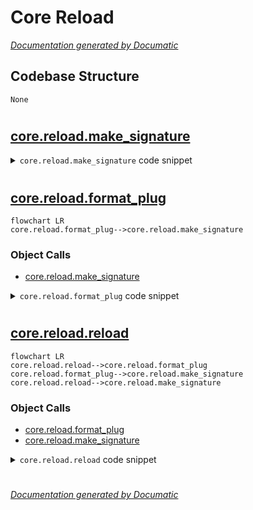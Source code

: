 # Core Reload

[_Documentation generated by Documatic_](https://www.documatic.com)

<!---Documatic-section-Codebase Structure-start--->
## Codebase Structure

<!---Documatic-block-system_architecture-start--->
```mermaid
None
```
<!---Documatic-block-system_architecture-end--->

# #
<!---Documatic-section-Codebase Structure-end--->

<!---Documatic-section-core.reload.make_signature-start--->
## [core.reload.make_signature](4-core_reload.md#core.reload.make_signature)

<!---Documatic-section-make_signature-start--->
<!---Documatic-block-core.reload.make_signature-start--->
<details>
	<summary><code>core.reload.make_signature</code> code snippet</summary>

```python
def make_signature(f):
    return (f.__code__.co_filename, f.__name__, f.__code__.co_firstlineno)
```
</details>
<!---Documatic-block-core.reload.make_signature-end--->
<!---Documatic-section-make_signature-end--->

# #
<!---Documatic-section-core.reload.make_signature-end--->

<!---Documatic-section-core.reload.format_plug-start--->
## [core.reload.format_plug](4-core_reload.md#core.reload.format_plug)

<!---Documatic-section-format_plug-start--->
```mermaid
flowchart LR
core.reload.format_plug-->core.reload.make_signature
```

### Object Calls

* [core.reload.make_signature](4-core_reload.md#core.reload.make_signature)

<!---Documatic-block-core.reload.format_plug-start--->
<details>
	<summary><code>core.reload.format_plug</code> code snippet</summary>

```python
def format_plug(plug, kind='', lpad=0, width=40):
    out = ' ' * lpad + '%s:%s:%s' % make_signature(plug[0])
    if kind == 'command':
        out += ' ' * (50 - len(out)) + plug[1]['name']
    if kind == 'event':
        out += ' ' * (50 - len(out)) + ', '.join(plug[1]['events'])
    if kind == 'regex':
        out += ' ' * (50 - len(out)) + plug[1]['regex']
    return out
```
</details>
<!---Documatic-block-core.reload.format_plug-end--->
<!---Documatic-section-format_plug-end--->

# #
<!---Documatic-section-core.reload.format_plug-end--->

<!---Documatic-section-core.reload.reload-start--->
## [core.reload.reload](4-core_reload.md#core.reload.reload)

<!---Documatic-section-reload-start--->
```mermaid
flowchart LR
core.reload.reload-->core.reload.format_plug
core.reload.format_plug-->core.reload.make_signature
core.reload.reload-->core.reload.make_signature
```

### Object Calls

* [core.reload.format_plug](4-core_reload.md#core.reload.format_plug)
* [core.reload.make_signature](4-core_reload.md#core.reload.make_signature)

<!---Documatic-block-core.reload.reload-start--->
<details>
	<summary><code>core.reload.reload</code> code snippet</summary>

```python
def reload(init=False):
    changed = False
    if init:
        bot.plugs = collections.defaultdict(list)
        bot.threads = {}
    core_fileset = set(glob.glob(os.path.join('core', '*.py')))
    for filename in core_fileset:
        mtime = os.stat(filename).st_mtime
        if mtime != mtimes.get(filename):
            mtimes[filename] = mtime
            changed = True
            try:
                eval(compile(open(filename, 'r').read(), filename, 'exec'), globals())
            except Exception:
                traceback.print_exc()
                if init:
                    sys.exit()
                continue
            if filename == os.path.join('core', 'reload.py'):
                reload(init=init)
                return
    fileset = set(glob.glob(os.path.join('plugins', '*.py')))
    for (name, data) in bot.plugs.items():
        bot.plugs[name] = [x for x in data if x[0]._filename in fileset]
    for filename in list(mtimes):
        if filename not in fileset and filename not in core_fileset:
            mtimes.pop(filename)
    for (func, handler) in list(bot.threads.items()):
        if func._filename not in fileset:
            handler.stop()
            del bot.threads[func]
    for filename in fileset:
        mtime = os.stat(filename).st_mtime
        if mtime != mtimes.get(filename):
            mtimes[filename] = mtime
            changed = True
            try:
                code = compile(open(filename, 'r').read(), filename, 'exec')
                namespace = {}
                eval(code, namespace)
            except Exception:
                traceback.print_exc()
                continue
            for (name, data) in bot.plugs.items():
                bot.plugs[name] = [x for x in data if x[0]._filename != filename]
            for (func, handler) in list(bot.threads.items()):
                if func._filename == filename:
                    handler.stop()
                    del bot.threads[func]
            for obj in namespace.values():
                if hasattr(obj, '_hook'):
                    if obj._thread:
                        bot.threads[obj] = Handler(obj)
                    for (type, data) in obj._hook:
                        bot.plugs[type] += [data]
                        if not init:
                            print('### new plugin (type: %s) loaded:' % type, format_plug(data))
    if changed:
        bot.commands = {}
        for plug in bot.plugs['command']:
            name = plug[1]['name'].lower()
            if not re.match('^\\w+$', name):
                print('### ERROR: invalid command name "%s" (%s)' % (name, format_plug(plug)))
                continue
            if name in bot.commands:
                print("### ERROR: command '%s' already registered (%s, %s)" % (name, format_plug(bot.commands[name]), format_plug(plug)))
                continue
            bot.commands[name] = plug
        bot.events = collections.defaultdict(list)
        for (func, args) in bot.plugs['event']:
            for event in args['events']:
                bot.events[event].append((func, args))
    if init:
        print('  plugin listing:')
        if bot.commands:
            print('    command:')
            commands = collections.defaultdict(list)
            for (name, (func, args)) in bot.commands.items():
                commands[make_signature(func)].append(name)
            for (sig, names) in sorted(commands.items()):
                names.sort(key=lambda x: (-len(x), x))
                out = ' ' * 6 + '%s:%s:%s' % sig
                out += ' ' * (50 - len(out)) + ', '.join(names)
                print(out)
        for (kind, plugs) in sorted(bot.plugs.items()):
            if kind == 'command':
                continue
            print('    %s:' % kind)
            for plug in plugs:
                print(format_plug(plug, kind=kind, lpad=6))
        print()
```
</details>
<!---Documatic-block-core.reload.reload-end--->
<!---Documatic-section-reload-end--->

# #
<!---Documatic-section-core.reload.reload-end--->

[_Documentation generated by Documatic_](https://www.documatic.com)